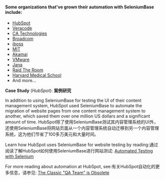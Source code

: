 #### Some organizations that've grown their automation with SeleniumBase include:
* [HubSpot](https://www.hubspot.com/)
* [Veracode](https://www.veracode.com/)
* [CA Technologies](https://www.ca.com/)
* [Broadcom](https://www.broadcom.com/)
* [iboss](https://www.iboss.com/)
* [MIT](https://web.mit.edu/)
* [Akamai](https://www.akamai.com/)
* [VMware](https://www.vmware.com/)
* [Jana](https://www.linkedin.com/company/jana)
* [Raid The Room](http://raidtheroom.com/)
* [Harvard Medical School](https://hms.harvard.edu/)
* And more...

**Case Study** (*HubSpot*):
**案例研究**

In addition to using SeleniumBase for testing the UI of their content management system, HubSpot used SeleniumBase to automate the migration of website pages from one content management system to another, which saved them over one million US dollars and a significant amount of time.
HubSpot除了使用SeleniumBase测试其内容管理系统的UI外，还使用SeleniumBase将网站页面从一个内容管理系统自动迁移到另一个内容管理系统，这为他们节省了100多万美元和大量时间。

Learn how HubSpot uses SeleniumBase for website testing by reading:通过阅读了解HubSpot如何使用SeleniumBase进行网站测试: [Automated Testing with Selenium](https://dev.hubspot.com/blog/bid/88880/Automated-Integration-Testing-with-Selenium-at-HubSpot#hs_cos_wrapper_name)

For more reading about automation at HubSpot, see:有关HubSpot自动化的更多信息，请参见: [The Classic "QA Team" is Obsolete](https://product.hubspot.com/blog/the-classic-qa-team-is-obsolete#hs_cos_wrapper_name)
